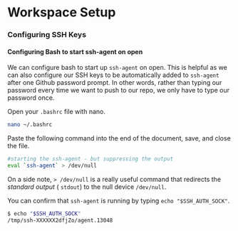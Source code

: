 # Workspace Setup

### Configuring SSH Keys





#### Configuring Bash to start ssh-agent on open

We can configure bash to start up `ssh-agent` on open. This is helpful as we can also configure our SSH keys to be automatically added to `ssh-agent` after one Github password prompt. In other words, rather than typing our password every time we want to push to our repo, we only have to type our password once.

Open your `.bashrc` file with nano. 

```bash
nano ~/.bashrc
```

Paste the following command into the end of the document, save, and close the file. 

```bash
#starting the ssh-agent - but suppressing the output
eval `ssh-agent` > /dev/null
```

On a side note, `> /dev/null` is a really useful command that redirects the *standard output* ( `stdout`)  to the null device `/dev/null`.

You can confirm that `ssh-agent` is running by typing `echo "$SSH_AUTH_SOCK"`.

```bash
$ echo "$SSH_AUTH_SOCK"
/tmp/ssh-XXXXXX2dfjZo/agent.13048
```
